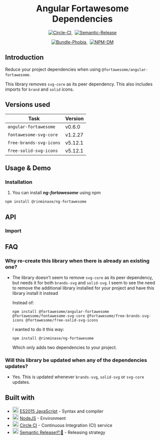 <h1 align="center"> Angular Fortawesome Dependencies </h1>

<p align="center">
    <a href="https://circleci.com/gh/RinMinase/ng-fortawesome">
        <img alt="Circle-CI" src="https://img.shields.io/circleci/build/github/RinMinase/ng-fortawesome/master.svg?logo=circleci&style=for-the-badge">
    </a>&nbsp;
    <a href="https://semantic-release.gitbook.io/semantic-release/">
        <img alt="Semantic-Release" src="https://img.shields.io/badge/%20%20%F0%9F%93%A6%F0%9F%9A%80-semantic--release-e10079.svg?style=for-the-badge">
    </a>
</p>
<p align="center">
    <a href="https://bundlephobia.com/result?p=@rinminase/ng-fortawesome">
        <img alt="Bundle-Phobia" src="https://img.shields.io/bundlephobia/minzip/@rinminase/ng-fortawesome?logo=webpack&logoColor=white&style=for-the-badge">
    </a>&nbsp;
    <a href="https://www.npmjs.com/package/@rinminase/ng-fortawesome">
        <img alt="NPM-DM" src="https://img.shields.io/npm/dw/@rinminase/ng-fortawesome?logo=npm&style=for-the-badge">
    </a>
</p>

## Introduction

Reduce your project dependencies when using `@fortawesome/angular-fortawesome`.

This library removes `svg-core` as its peer dependency. This also includes imports for `brand` and `solid` icons.

## Versions used

| Task                      | Version  |
| ------------------------- | -------- |
| `angular-fortawesome`     | v0.6.0   |
| `fontawesome-svg-core`    | v1.2.27  |
| `free-brands-svg-icons`   | v5.12.1  |
| `free-solid-svg-icons`    | v5.12.1  |

## Usage & Demo


### Installation

1. You can install ***ng-fortawesome*** using npm

  ```bash
  npm install @rinminase/ng-fortawesome
  ```

## API

### Import

## FAQ

### Why re-create this library when there is already an existing one?

- The library doesn't seem to remove `svg-core` as its peer dependency, but needs it for both `brands-svg` and `solid-svg`. I seem to see the need to remove the additional library installed for your project and have this library install it instead

  Instead of:

  ```npm install @fortawesome/angular-fortawesome @fortawesome/fontawesome-svg-core @fortawesome/free-brands-svg-icons @fortawesome/free-solid-svg-icons```

  I wanted to do it this way:

  ```npm install @rinminase/ng-fortawesome```

  Which only adds two dependencies to your project.

### Will this library be updated when any of the dependencies updates?

- Yes. This is updated whenever `brands-svg`, `solid-svg` or `svg-core` updates.

## Built with
* <img width=20 height=20 src="https://babeljs.io/img/favicon.png"> [ES2015 JavaScript](https://babeljs.io/) - Syntax and compiler
* <img width=20 height=20 src="https://nodejs.org/static/images/favicons/favicon-32x32.png"> [NodeJS](https://nodejs.org/) - Environment
* <img width=20 height=20 src="https://dmmj3mmt94rvw.cloudfront.net/favicon-undefined.ico"> [Circle CI](https://circleci.com/) - Continuous Integration (CI) service
* <img width=20 height=20 src="https://blobscdn.gitbook.com/v0/b/gitbook-28427.appspot.com/o/spaces%2F-LGsE7zdvzHI5cG-XV6p%2Favatar.png?alt=media"> [Semantic Release📦🚀](https://semantic-release.gitbook.io/) - Releasing strategy

